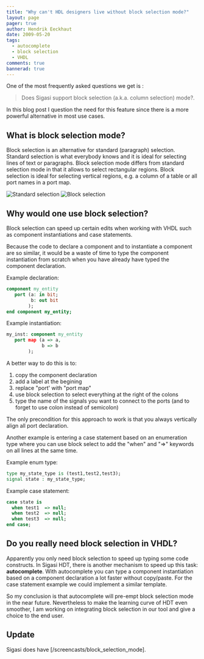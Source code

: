 ```yaml
---
title: "Why can't HDL designers live without block selection mode?"
layout: page 
pager: true
author: Hendrik Eeckhaut
date: 2009-05-20
tags: 
  - autocomplete
  - block selection
  - VHDL
comments: true
bannerad: true
---
```


One of the most frequently asked questions we get is :

> Does Sigasi support block selection (a.k.a. column selection) mode?.

In this blog post I question the need for this feature since there is a more powerful alternative in most use cases.

## What is block selection mode?
Block selection is an alternative for standard (paragraph) selection. Standard selection is what everybody knows and it is ideal for selecting lines of text or paragraphs. Block selection mode differs from standard selection mode in that it allows to select rectangular regions.  Block selection is ideal for selecting vertical regions, e.g. a column of a table or all port names in a port map.

![Standard selection](/img/opinion/regular_selection.png)
![Block selection](/img/opinion/block_selection.png)

## Why would one use block selection?
Block selection can speed up certain edits when working with VHDL such as component instantiations and case statements.

Because the code to declare a component and to instantiate a component are so similar, it would be a waste of time to type the component instantiation from scratch when you have already have typed the component declaration.

Example declaration:
```vhdl
component my_entity
   port (a: in bit;
         b: out bit
        );
end component my_entity;
```

Example instantiation:
```vhdl
my_inst: component my_entity
   port map (a => a,
             b => b
	    );
```

A better way to do this is to:
<ol>
    <li> copy the component declaration</li>
    <li> add a label at the begining</li>
    <li> replace "port' with "port map"</li>
    <li> use block selection to select everything at the right of the colons</li>
    <li> type the name of the signals you want to connect to the ports (and to forget to use colon instead of semicolon)</li>
</ol>

The only precondition for this approach to work is that you always vertically align all port declaration.

Another example is entering a case statement based on an enumeration type where you can use block select to add the "when" and "=>" keywords on all lines at the same time.

Example enum type:
```vhdl
type my_state_type is (test1,test2,test3);
signal state : my_state_type;
```

Example case statement:
```vhdl
case state is
  when test1  => null;
  when test2  => null;
  when test3  => null;
end case;
```

## Do you really need block selection in VHDL?

Apparently you only need block selection to speed up typing some code constructs. In Sigasi HDT, there is another mechanism to speed up this task: **autocomplete**. With autocomplete you can type a component instantiation based on a component declaration a lot faster without copy/paste.
For the case statement example we could implement a similar template.

So my conclusion is that autocomplete will pre-empt block selection mode in the near future. Nevertheless to make the learning curve of HDT even smoother, I am working on integrating block selection in our tool and give a choice to the end user.

## Update

Sigasi does have [/screencasts/block_selection_mode].